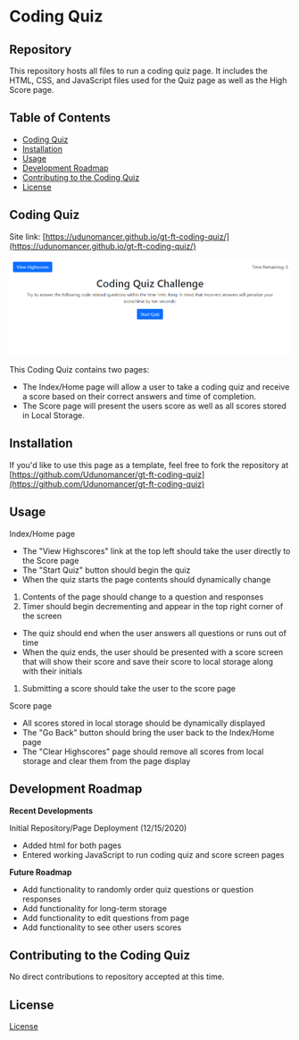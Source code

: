 # Coding Quiz

## Repository

This repository hosts all files to run a coding quiz page.  It includes the HTML, CSS, and JavaScript files used for the Quiz page as well as the High Score page.

## Table of Contents
* [Coding Quiz](#coding_quiz)
* [Installation](#installation)
* [Usage](#usage)
* [Development Roadmap](#development_roadmap)
* [Contributing to the Coding Quiz](#contributing)
* [License](#license)

## <a name="coding_quiz"></a> Coding Quiz

Site link: [https://udunomancer.github.io/gt-ft-coding-quiz/](https://udunomancer.github.io/gt-ft-coding-quiz/)

![Image](assets/images/page-screenshot.png)

This Coding Quiz contains two pages:
* The Index/Home page will allow a user to take a coding quiz and receive a score based on their correct answers and time of completion.
* The Score page will present the users score as well as all scores stored in Local Storage.

## <a name="installation"></a> Installation

If you'd like to use this page as a template, feel free to fork the repository at [https://github.com/Udunomancer/gt-ft-coding-quiz](https://github.com/Udunomancer/gt-ft-coding-quiz)

## <a name="usage"></a> Usage

Index/Home page
* The "View Highscores" link at the top left should take the user directly to the Score page
* The "Start Quiz" button should begin the quiz
* When the quiz starts the page contents should dynamically change
1. Contents of the page should change to a question and responses
2. Timer should begin decrementing and appear in the top right corner of the screen
* The quiz should end when the user answers all questions or runs out of time
* When the quiz ends, the user should be presented with a score screen that will show their score and save their score to local storage along with their initials
1. Submitting a score should take the user to the score page

Score page
* All scores stored in local storage should be dynamically displayed
* The "Go Back" button should bring the user back to the Index/Home page
* The "Clear Highscores" page should remove all scores from local storage and clear them from the page display

## <a name="development_roadmap"></a> Development Roadmap

**Recent Developments**

Initial Repository/Page Deployment (12/15/2020)
* Added html for both pages
* Entered working JavaScript to run coding quiz and score screen pages

**Future Roadmap**
* Add functionality to randomly order quiz questions or question responses
* Add functionality for long-term storage
* Add functionality to edit questions from page
* Add functionality to see other users scores

## <a name="contributing"></a> Contributing to the Coding Quiz

No direct contributions to repository accepted at this time.

## <a name="license"></a> License

[License](assets/license.txt)